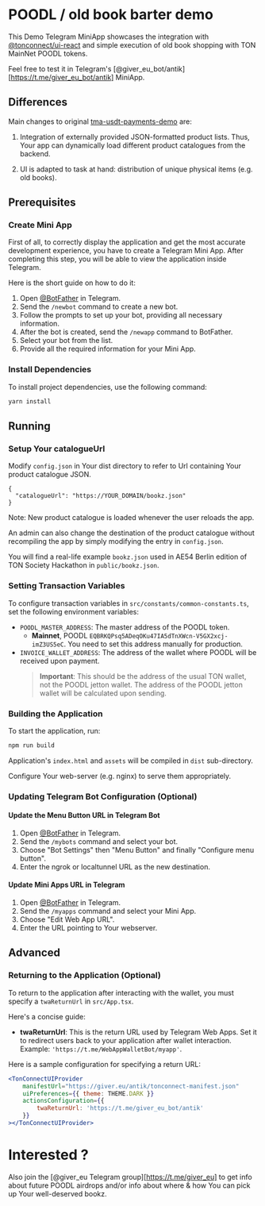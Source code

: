 # POODL / old book barter demo

This Demo Telegram MiniApp showcases the integration with [@tonconnect/ui-react](https://www.npmjs.com/package/@tonconnect/ui-react) and simple execution of old book shopping with TON MainNet POODL tokens.

Feel free to test it in Telegram's [@giver_eu_bot/antik][https://t.me/giver_eu_bot/antik] MiniApp. 

## Differences
Main changes to original [tma-usdt-payments-demo](https://github.com/ton-community/tma-usdt-payments-demo) are:

1. Integration of externally provided JSON-formatted product lists. Thus, Your app can dynamically load different product catalogues from the backend.

2. UI is adapted to task at hand: distribution of unique physical items (e.g. old books).

## Prerequisites

### Create Mini App

First of all, to correctly display the application and get the most accurate development experience, you
have to create a Telegram Mini App. After completing this step, you will be able to view the application inside 
Telegram.

Here is the short guide on how to do it:

1. Open [@BotFather](https://t.me/BotFather) in Telegram.
2. Send the `/newbot` command to create a new bot.
3. Follow the prompts to set up your bot, providing all necessary information.
4. After the bot is created, send the `/newapp` command to BotFather.
5. Select your bot from the list.
6. Provide all the required information for your Mini App.

### Install Dependencies

To install project dependencies, use the following command:

```bash
yarn install
```

## Running

### Setup Your catalogueUrl
Modify `config.json` in Your dist directory to refer to Url containing Your product catalogue JSON.

```
{
  "catalogueUrl": "https://YOUR_DOMAIN/bookz.json"
}
```

Note: New product catalogue is loaded whenever the user reloads the app. 

An admin can also change the destination of the product catalogue without recompiling the app by simply modifying the entry in `config.json`.

You will find a real-life example `bookz.json` used in AE54 Berlin edition of TON Society Hackathon in `public/bookz.json`.

### Setting Transaction Variables

To configure transaction variables in `src/constants/common-constants.ts`, set the following environment variables:

- `POODL_MASTER_ADDRESS`: The master address of the POODL token.
  - **Mainnet**, POODL `EQBRKQPsq5ADeqOKu47IA5dTnXWcn-V5GX2xcj-imZ3US5eC`. You need to set this address manually 
  for production.
- `INVOICE_WALLET_ADDRESS`: The address of the wallet where POODL will be received upon payment.
  > **Important**: This should be the address of the usual TON wallet, not the POODL jetton wallet. 
  > The address of the POODL jetton wallet will be calculated upon sending.

### Building the Application

To start the application, run:

```bash
npm run build
```

Application's `index.html` and `assets` will be compiled in `dist` sub-directory. 

Configure Your web-server (e.g. nginx) to serve them appropriately.

### Updating Telegram Bot Configuration (Optional)

#### Update the Menu Button URL in Telegram Bot

1. Open [@BotFather](https://t.me/BotFather) in Telegram.
2. Send the `/mybots` command and select your bot.
3. Choose "Bot Settings" then "Menu Button" and finally "Configure menu button".
4. Enter the ngrok or localtunnel URL as the new destination.

#### Update Mini Apps URL in Telegram

1. Open [@BotFather](https://t.me/BotFather) in Telegram.
2. Send the `/myapps` command and select your Mini App.
3. Choose "Edit Web App URL".
4. Enter the URL pointing to Your webserver.

## Advanced

### Returning to the Application (Optional)

To return to the application after interacting with the wallet, you must specify a `twaReturnUrl` in `src/App.tsx`.

Here's a concise guide:

- **twaReturnUrl**: This is the return URL used by Telegram Web Apps. Set it to redirect users back to your application after wallet interaction. Example: `'https://t.me/WebAppWalletBot/myapp'`.

Here is a sample configuration for specifying a return URL:

```jsx
<TonConnectUIProvider
    manifestUrl="https://giver.eu/antik/tonconnect-manifest.json"
    uiPreferences={{ theme: THEME.DARK }}
    actionsConfiguration={{
        twaReturnUrl: 'https://t.me/giver_eu_bot/antik'
    }}
></TonConnectUIProvider>
```
# Interested ?

Also join the [@giver_eu Telegram group][https://t.me/giver_eu] to get info about future POODL airdrops and/or info about where & how You can pick up Your well-deserved bookz.

